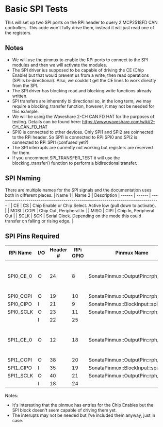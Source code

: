 # Basic SPI Tests

This will set up two SPI ports on the RPi header to query 2 MCP2518FD CAN controllers. This code won't fully drive them, instead it will just read one of the registers.

## Notes
* We will use the pinmux to enable the RPi ports to connect to the SPI modules and then we will activate the modules.
* The SPI driver ius supposed to be capable of driving the CE (Chip Enable) but that would prevent us from a write, then read operations (SPI is bi-directional). Also, we couldn't get the CE lines to work driectly from the SPI.
* The SPI driver has blocking read and blocking write functions already written.
* SPI transfers are inherently bi directional so, in the long term, we may require a blocking_transfer function, however, it may not be needed for this example.
* We will be using the Waveshare 2-CH CAN FD HAT for the purposes of testing. Details can be found here: https://www.waveshare.com/wiki/2-CH_CAN_FD_HAT
* SPI0 is connected to other devices. Only SPI1 and SPI2 are coinnected to the RPi header. So SPI1 is connected to RPi SPI0 and SPI2 is connected to RPi SPI1 (confused yet?)
* The SPI interrupts are currently not working but registers are reserved for them.
* If you uncomment SPI_TRANSFER_TEST it will use the blocking_transfer() function to perform a bidirectional transfer.

## SPI Naming
There are multiple names for the SPI signals and the documentation uses both in different places.
| Name 1 | Name 2 | Description
| ------ | ------ | ---------------------------------------------------------------------------------- |
|   CE   |   CS   | Chip Enable or Chip Select. Active low (pull down to activate).                    |
|  MOSI  |  COPI  | Chip Out, Peripheral In                                                            |
|  MISO  |  CIPI  | Chip In, Peripheral Out                                                            |
|  SCLK  |   SCK  | Serial Clock. Depending on the mode this could transfer on falling or rising edge. |

## SPI Pins Required

|  RPi Name | I/O | Header # | RPi GPIO | Pinmux Name                          | Pinmux Option  | Waveshare Name | Notes |
| --------- | --- | -------- | -------- | ------------------------------------ | -------------- | -------------- | --- |
| SPI0_CE_0 |  O  |    24    |     8    | SonataPinmux::OutputPin::rph_g8      | 1 (spi_1_cs_0) or 2 (gpio_0_ios_8) | CS_0           | Drive manually for now (option 2). |
| SPI0_COPI |  O  |    19    |    10    | SonataPinmux::OutputPin::rph_g10     | 1 (spi_1_copi) | MOSI_0         |     |
| SPI0_CIPO |  I  |    21    |     9    | SonataPinmux::BlockInput::spi_1_cipo | 1 (rph_g9)     | MISO_0         |     |
| SPI0_SCLK |  O  |    23    |    11    | SonataPinmux::OutputPin::rph_g11     | 1 (spi_1_sclk) | SCK_0          |     |
|           |  I  |    22    |    25    |                                      |                | INT_0          |     |
| SPI1_CE_0 |  O  |    12    |    18    | SonataPinmux::OutputPin::rph_g18     | 1 (spi_2_cs_0) or 2 (gpio_0_ios_18) | CS_1           | Drive manually for now (option 2). |
| SPI1_COPI |  O  |    38    |    20    | SonataPinmux::OutputPin::rph_g20     | 1 (spi_2_copi) | MOSI_1         |     |
| SPI1_CIPO |  I  |    35    |    19    | SonataPinmux::BlockInput::spi_2_cipo | 1 (rph_g19)    | MISO_1         |     |
| SPI1_SCLK |  O  |    40    |    21    | SonataPinmux::OutputPin::rph_g21     | 1 (spi_1_sclk) | SCK_1          |     |
|           |  I  |    18    |    24    |                                      |                | INT_1          |     |
Notes:
* It's interesting that the pinmux has entries for the Chip Enables but the SPI block doesn't seem capable of driving them yet.
* The interupts may not be needed but I've included them anyway, just in case.
